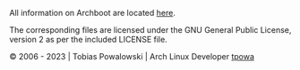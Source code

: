All information on Archboot are located [here](https://archboot.com).

The corresponding files are licensed under the GNU General Public License, version 2
as per the included LICENSE file.

&#169; 2006 - 2023 | Tobias Powalowski | Arch Linux Developer [tpowa](mailto:<tpowa@archlinux.org>)

